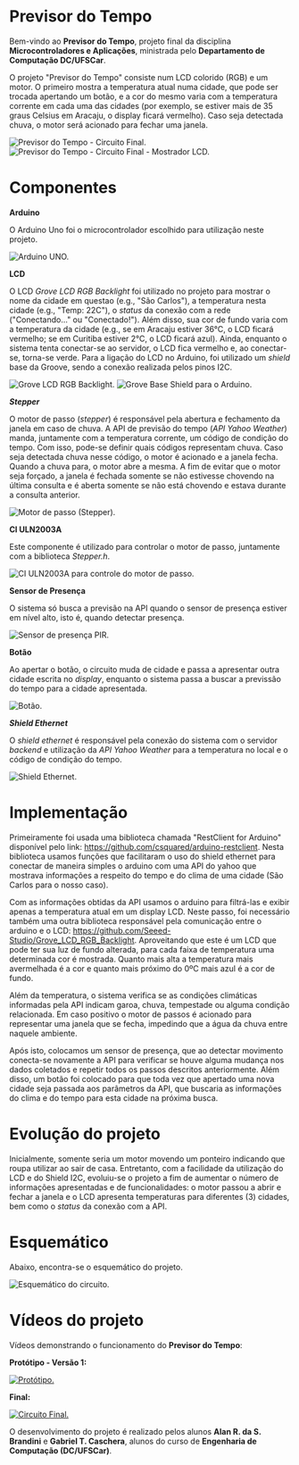 # Previsor do Tempo

Bem-vindo ao **Previsor do Tempo**, projeto final da disciplina **Microcontroladores e Aplicações**, ministrada pelo **Departamento de Computação DC/UFSCar**.

O projeto "Previsor do Tempo" consiste num LCD colorido (RGB) e um motor. O primeiro mostra a temperatura atual numa cidade, que pode ser trocada apertando um botão, e a cor do mesmo varia com a temperatura corrente em cada uma das cidades (por exemplo, se estiver mais de 35 graus Celsius em Aracaju, o display ficará vermelho). Caso seja detectada chuva, o motor será acionado para fechar uma janela.

![Previsor do Tempo - Circuito Final.](https://github.com/alanbrandini/Previsor-do-Tempo/blob/master/Imagens/Previsor%20do%20Tempo%20-%20Completo.JPG)
![Previsor do Tempo - Circuito Final - Mostrador LCD.](https://github.com/alanbrandini/Previsor-do-Tempo/blob/master/Imagens/Previsor%20do%20Tempo%20-%20LCD.JPG)

# Componentes
**Arduino**

O Arduino Uno foi o microcontrolador escolhido para utilização neste projeto.

![Arduino UNO.](https://github.com/alanbrandini/Previsor-do-Tempo/blob/master/Imagens/Arduino%20Uno.jpg)

**LCD**

O LCD _Grove LCD RGB Backlight_ foi utilizado no projeto para mostrar o nome da cidade em questao (e.g., "São Carlos"), a temperatura nesta cidade (e.g., "Temp: 22C"), o _status_ da conexão com a rede ("Conectando..." ou "Conectado!"). Além disso, sua cor de fundo varia com a temperatura da cidade (e.g., se em Aracaju estiver 36°C, o LCD ficará vermelho; se em Curitiba estiver 2°C, o LCD ficará azul). Ainda, enquanto o sistema tenta conectar-se ao servidor, o LCD fica vermelho e, ao conectar-se, torna-se verde.
Para a ligação do LCD no Arduino, foi utilizado um _shield_ base da Groove, sendo a conexão realizada pelos pinos I2C.

![Grove LCD RGB Backlight.](https://github.com/alanbrandini/Previsor-do-Tempo/blob/master/Imagens/Grove-LCD%20RGB%20Backlight.jpg)
![Grove Base Shield para o Arduino.](https://github.com/alanbrandini/Previsor-do-Tempo/blob/master/Imagens/Grove%20Base%20Shield%20for%20Arduino.jpg)

**_Stepper_**

O motor de passo (_stepper_) é responsável pela abertura e fechamento da janela em caso de chuva. A API de previsão do tempo (_API Yahoo Weather_) manda, juntamente com a temperatura corrente, um código de condição do tempo. Com isso, pode-se definir quais códigos representam chuva.
Caso seja detectada chuva nesse código, o motor é acionado e a janela fecha. Quando a chuva para, o motor abre a mesma. A fim de evitar que o motor seja forçado, a janela é fechada somente se não estivesse chovendo na última consulta e é aberta somente se não está chovendo e estava durante a consulta anterior.

![Motor de passo (Stepper).](https://github.com/alanbrandini/Previsor-do-Tempo/blob/master/Imagens/Stepper.JPG)

**CI ULN2003A**

Este componente é utilizado para controlar o motor de passo, juntamente com a biblioteca _Stepper.h_.

![CI ULN2003A para controle do motor de passo.](https://github.com/alanbrandini/Previsor-do-Tempo/blob/master/Imagens/ULN2003A.jpeg)

**Sensor de Presença**

O sistema só busca a previsão na API quando o sensor de presença estiver em nível alto, isto é, quando detectar presença.

![Sensor de presença PIR.](https://github.com/alanbrandini/Previsor-do-Tempo/blob/master/Imagens/Sensor%20de%20presen%C3%A7a%20PIR.jpg)

**Botão**

Ao apertar o botão, o circuito muda de cidade e passa a apresentar outra cidade escrita no _display_, enquanto o sistema passa a buscar a previssão do tempo para a cidade apresentada.

![Botão.](https://github.com/alanbrandini/Previsor-do-Tempo/blob/master/Imagens/Pushbutton.jpg)

**_Shield Ethernet_**

O _shield ethernet_ é responsável pela conexão do sistema com o servidor _backend_ e utilização da _API Yahoo Weather_ para a temperatura no local e o código de condição do tempo.

![Shield Ethernet.](https://github.com/alanbrandini/Previsor-do-Tempo/blob/master/Imagens/Ehernet%20Shield.jpg)

# Implementação

Primeiramente foi usada uma biblioteca chamada "RestClient for Arduino" disponível pelo link: https://github.com/csquared/arduino-restclient. Nesta biblioteca usamos funções que facilitaram o uso do shield ethernet para conectar de maneira simples o arduino com uma API do yahoo que mostrava informações a respeito do tempo e do clima de uma cidade (São Carlos para o nosso caso).

Com as informações obtidas da API usamos o arduino para filtrá-las e exibir apenas a temperatura atual em um display LCD. Neste passo, foi necessário também uma outra biblioteca responsável pela comunicação entre o arduino e o LCD: https://github.com/Seeed-Studio/Grove_LCD_RGB_Backlight. Aproveitando que este é um LCD que pode ter sua luz de fundo alterada, para cada faixa de temperatura uma determinada cor é mostrada. Quanto mais alta a temperatura mais avermelhada é a cor e quanto mais próximo do 0ºC mais azul é a cor de fundo.

Além da temperatura, o sistema verifica se as condições climáticas informadas pela API indicam garoa, chuva, tempestade ou alguma condição relacionada. Em caso positivo o motor de passos é acionado para representar uma janela que se fecha, impedindo que a água da chuva entre naquele ambiente.

Após isto, colocamos um sensor de presença, que ao detectar movimento conecta-se novamente a API para verificar se houve alguma mudança nos dados coletados e repetir todos os passos descritos anteriormente. Além disso, um botão foi colocado para que toda vez que apertado uma nova cidade seja passada aos parâmetros da API, que buscaria as informações do clima e do tempo para esta cidade na próxima busca. 

# Evolução do projeto

Inicialmente, somente seria um motor movendo um ponteiro indicando que roupa utilizar ao sair de casa. Entretanto, com a facilidade da utilização do LCD e do Shield I2C, evoluiu-se o projeto a fim de aumentar o número de informações apresentadas e de funcionalidades: o motor passou a abrir e fechar a janela e o LCD apresenta temperaturas para diferentes (3) cidades, bem como o _status_ da conexão com a API.

# Esquemático

Abaixo, encontra-se o esquemático do projeto.

![Esquemático do circuito.](https://github.com/alanbrandini/Previsor-do-Tempo/blob/master/Imagens/Schematics.PNG)

# Vídeos do projeto

Vídeos demonstrando o funcionamento do **Previsor do Tempo**:

**Protótipo - Versão 1:**

[![Protótipo.](https://img.youtube.com/vi/2eu-Xq0VqVk/0.jpg)](https://www.youtube.com/watch?v=2eu-Xq0VqVk)

**Final:**

[![Circuito Final.](https://img.youtube.com/vi/0UTL0pfv9fU/0.jpg)](https://www.youtube.com/watch?v=0UTL0pfv9fU)

O desenvolvimento do projeto é realizado pelos alunos **Alan R. da S. Brandini** e **Gabriel T. Caschera**, alunos do curso de **Engenharia de Computação (DC/UFSCar)**.
